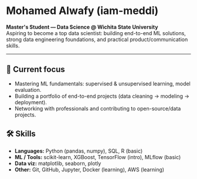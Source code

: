# Mohamed Alwafy (iam-meddi)

**Master's Student — Data Science @ Wichita State University**  
Aspiring to become a top data scientist: building end-to-end ML solutions, strong data engineering foundations, and practical product/communication skills.

---

## 🔭 Current focus
- Mastering ML fundamentals: supervised & unsupervised learning, model evaluation.
- Building a portfolio of end-to-end projects (data cleaning → modeling → deployment).
- Networking with professionals and contributing to open-source/data projects.

## 🛠️ Skills
- **Languages:** Python (pandas, numpy), SQL, R (basic)
- **ML / Tools:** scikit-learn, XGBoost, TensorFlow (intro), MLflow (basic)
- **Data viz:** matplotlib, seaborn, plotly
- **Other:** Git, GitHub, Jupyter, Docker (learning), AWS (learning)
